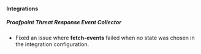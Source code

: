 
#### Integrations

##### Proofpoint Threat Response Event Collector

- Fixed an issue where **fetch-events** failed when no state was chosen in the integration configuration.
